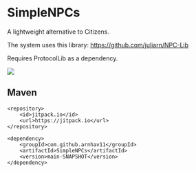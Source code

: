 # SimpleNPCs
A lightweight alternative to Citizens.

The system uses this library: https://github.com/juliarn/NPC-Lib

Requires ProtocolLib as a dependency.

[![](https://jitpack.io/v/arnhav11/SimpleNPCs.svg)](https://jitpack.io/#arnhav11/SimpleNPCs)

## Maven
```
<repository>
    <id>jitpack.io</id>
    <url>https://jitpack.io</url>
</repository>

<dependency>
    <groupId>com.github.arnhav11</groupId>
    <artifactId>SimpleNPCs</artifactId>
    <version>main-SNAPSHOT</version>
</dependency>
```
